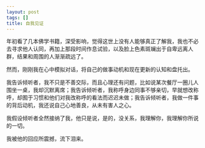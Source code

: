 ```yaml
---
layout: post
tags: []
title: 自我见证
---
```


年初看了几本佛学书籍，深受影响，觉得这世上没有人能够真正了解我，我也不必去寻求他人认同，再加上那段时间作息试验，以及脸上色素斑斓出于自卑远离人群，结果和周围的人渐渐疏远了。

然而，刚刚我在心中模拟对话，将自己的做事动机和现在更新的认知和盘托出。

我告诉倾听者，我不只是不善交际，而且心理还有问题，比如说某次餐厅一圈儿人围坐一桌，我却沉默离席；我告诉倾听者，我称呼身边同事不够亲切，早就想改称呼，却囿于习惯和他们对我改称呼的看法而迟迟未做；我告诉倾听者，我做一件事的背后动机，我还说自己心地善良，从未有害人之心。

我假设倾听者全然接纳了我，他只是说，是的，没关系，我理解你，我理解你所说的一切。

我被他的回应所震撼，流下泪来。



